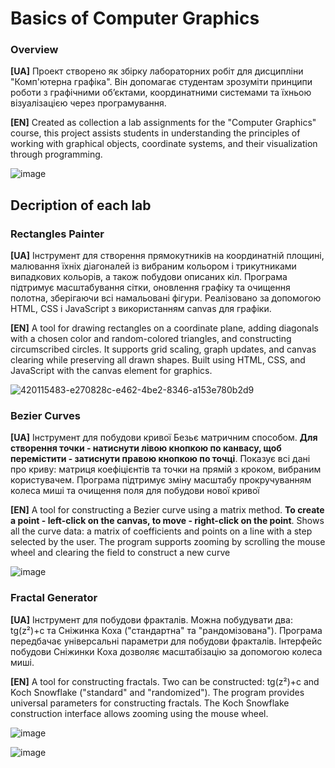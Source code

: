 # Basics of Computer Graphics
### Overview
**[UA]**
Проект створено як збірку лабораторних робіт для дисципліни "Комп'ютерна графіка". Він допомагає студентам зрозуміти принципи роботи з графічними об’єктами, координатними системами та їхньою візуалізацією через програмування.

**[EN]**
Created as collection a lab assignments for the "Computer Graphics" course, this project assists students in understanding the principles of working with graphical objects, coordinate systems, and their visualization through programming.

![image](https://github.com/user-attachments/assets/817b0727-8fd6-4cfd-bd38-5e55931ffb4f)

## Decription of each lab
### Rectangles Painter
**[UA]**
Інструмент для створення прямокутників на координатній площині, малювання їхніх діагоналей із вибраним кольором і трикутниками випадкових кольорів, а також побудови описаних кіл. Програма підтримує масштабування сітки, оновлення графіку та очищення полотна, зберігаючи всі намальовані фігури. Реалізовано за допомогою HTML, CSS і JavaScript з використанням canvas для графіки.

**[EN]**
A tool for drawing rectangles on a coordinate plane, adding diagonals with a chosen color and random-colored triangles, and constructing circumscribed circles. It supports grid scaling, graph updates, and canvas clearing while preserving all drawn shapes. Built using HTML, CSS, and JavaScript with the canvas element for graphics.

![420115483-e270828c-e462-4be2-8346-a153e780b2d9](https://github.com/user-attachments/assets/a369777c-566b-4a0b-9d22-bd94a9fc8071)

### Bezier Curves
**[UA]**
Інструмент для побудови кривої Безьє матричним способом. **Для створення точки - натиснути лівою кнопкою по канвасу, щоб перемістити - затиснути правою кнопкою по точці**. Показує всі дані про криву: матриця коефіцієнтів та точки на прямій з кроком, вибраним користувачем. Програма підтримує зміну масштабу прокручуванням колеса миші та очищення поля для побудови нової кривої

**[EN]**
A tool for constructing a Bezier curve using a matrix method. **To create a point - left-click on the canvas, to move - right-click on the point**. Shows all the curve data: a matrix of coefficients and points on a line with a step selected by the user. The program supports zooming by scrolling the mouse wheel and clearing the field to construct a new curve

![image](https://github.com/user-attachments/assets/ae814946-ac87-4017-9884-bf3c96b1d4a6)

### Fractal Generator
**[UA]**
Інструмент для побудови фракталів. Можна побудувати два: tg(z²)+c та Сніжинка Коха ("стандартна" та "рандомізована"). Програма передбачає універсальні параметри для побудови фракталів. Інтерфейс побудови Сніжинки Коха дозволяє масштабізацію за допомогою колеса миші.

**[EN]**
A tool for constructing fractals. Two can be constructed: tg(z²)+c and Koch Snowflake ("standard" and "randomized"). The program provides universal parameters for constructing fractals. The Koch Snowflake construction interface allows zooming using the mouse wheel.

![image](https://github.com/user-attachments/assets/ddb614df-b8a4-4432-86a9-201a408e3a34)

![image](https://github.com/user-attachments/assets/f7f1d510-6f8c-483b-b850-f87dc4732364)
